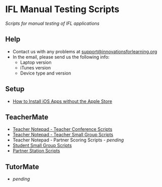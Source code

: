 # IFL Manual Testing Scripts

*Scripts for manual testing of IFL applications*

## Help

* Contact us with any problems at <support@innovationsforlearning.org>
* In the email, please send us the following info:
    * Laptop version
    * iTunes version
    * Device type and version

## Setup

* [How to Install iOS Apps without the Apple Store](https://github.com/innovationsforlearning/manual-testing-scripts/blob/master/how_to_install_teachermate_apps.md)

## TeacherMate

* [Teacher Notepad - Teacher Conference Scripts](https://github.com/innovationsforlearning/manual-testing-scripts/blob/master/teachermate-teacher_notepad-teacher_conference_testing_scripts.md)
* [Teacher Notepad - Teacher Small Group Scripts](https://github.com/innovationsforlearning/manual-testing-scripts/blob/master/teacher_notepad-teacher_small_group_testing_scripts.md)
* Teacher Notepad - Partner Scoring Scripts - *pending*
* [Student Small Group Scripts](https://github.com/innovationsforlearning/manual-testing-scripts/blob/master/teachermate-student_small_group.md)
* [Partner Station Scripts](https://github.com/innovationsforlearning/manual-testing-scripts/blob/master/teachermate-partnerstation_testing_scripts.md)

## TutorMate

* *pending*
